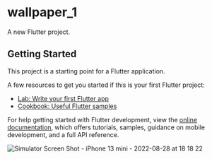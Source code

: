# wallpaper_1

A new Flutter project.

## Getting Started

This project is a starting point for a Flutter application.

A few resources to get you started if this is your first Flutter project:

- [Lab: Write your first Flutter app](https://docs.flutter.dev/get-started/codelab)
- [Cookbook: Useful Flutter samples](https://docs.flutter.dev/cookbook)

For help getting started with Flutter development, view the
[online documentation](https://docs.flutter.dev/), which offers tutorials,
samples, guidance on mobile development, and a full API reference.

![Simulator Screen Shot - iPhone 13 mini - 2022-08-28 at 18 18 22](https://user-images.githubusercontent.com/89072087/187082221-54cdcd07-a95e-4531-b049-bd89efbe517f.png)

